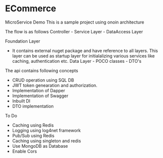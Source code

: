 # ECommerce
MicroService Demo
This is a sample project using onoin architecture 

The flow is as follows
  Controller - Service Layer - DataAccess Layer
  
  Foundation Layer 
  - It contains external nuget package and have reference to all layers. This layer can be used as startup layer for initialalizing various services like caching, authentication etc.
  Data Layer - POCO classes - DTO's

The api contains following concepts
- CRUD operation using SQL DB 
- JWT token genearation and authorization.
- Implementation of Dapper
- Implementation of Swagger
- Inbuilt DI
- DTO implementation

To Do
- Caching using Redis
- Logging using log4net framework
- Pub/Sub using Redis
- Caching using singleton and redis
- Use MongoDB as Database
- Enable Cors



